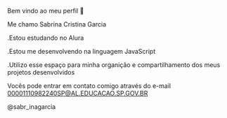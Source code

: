 Bem vindo ao meu perfil 👅

Me chamo Sabrina Cristina Garcia 

.Estou estudando no Alura

.Estou me desenvolvendo na linguagem JavaScript

.Utilizo esse espaço para minha organição e compartilhamento dos meus projetos desenvolvidos 


Vocês pode entrar em contato comigo através do e-mail
00001110982240SP@AL.EDUCACAO.SP.GOV.BR

@sabr_inagarcia





